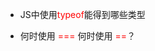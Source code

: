 - JS中使用<font color=red>typeof</font>能得到哪些类型

- 何时使用 <font color=#ff0000>===</font> 何时使用 <font color=red>==</font>？